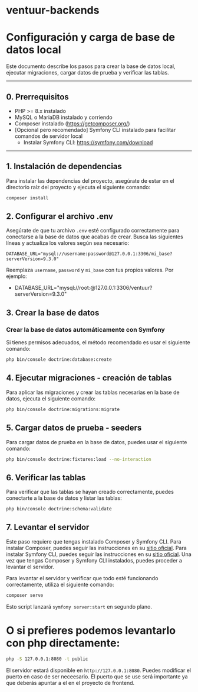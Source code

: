 # ventuur-backends


# Configuración y carga de base de datos local

Este documento describe los pasos para crear la base de datos local, ejecutar migraciones, cargar datos de prueba y verificar las tablas.

---
## 0. Prerrequisitos

- PHP >= 8.x instalado  
- MySQL o MariaDB instalado y corriendo  
- Composer instalado (https://getcomposer.org/)  
- [Opcional pero recomendado] Symfony CLI instalado para facilitar comandos de servidor local  
  - Instalar Symfony CLI: https://symfony.com/download

---

## 1. Instalación de dependencias
Para instalar las dependencias del proyecto, asegúrate de estar en el directorio raíz del proyecto y ejecuta el siguiente comando:

```bash
composer install
```

## 2. Configurar el archivo .env

Asegúrate de que tu archivo `.env` esté configurado correctamente para conectarse a la base de datos que acabas de crear. Busca las siguientes líneas y actualiza los valores según sea necesario:

```
DATABASE_URL="mysql://username:password@127.0.0.1:3306/mi_base?serverVersion=9.3.0"
```

Reemplaza `username`, `password` y `mi_base` con tus propios valores.
Por ejemplo:
 - DATABASE_URL="mysql://root:@127.0.0.1:3306/ventuur?serverVersion=9.3.0" 

## 3. Crear la base de datos

###  Crear la base de datos automáticamente con Symfony

Si tienes permisos adecuados, el método recomendado es usar el siguiente comando:

```bash
php bin/console doctrine:database:create
```



## 4. Ejecutar migraciones - creación de tablas
Para aplicar las migraciones y crear las tablas necesarias en la base de datos, ejecuta el siguiente comando:

```bash
php bin/console doctrine:migrations:migrate
```
## 5. Cargar datos de prueba - seeders
Para cargar datos de prueba en la base de datos, puedes usar el siguiente comando:

```bash
php bin/console doctrine:fixtures:load --no-interaction
```

## 6. Verificar las tablas

Para verificar que las tablas se hayan creado correctamente, puedes conectarte a la base de datos y listar las tablas:

```bash
php bin/console doctrine:schema:validate
```

## 7. Levantar el servidor
Este paso requiere que tengas instalado Composer y Symfony CLI.
Para instalar Composer, puedes seguir las instrucciones en su [sitio oficial](https://getcomposer.org/download/).
Para instalar Symfony CLI, puedes seguir las instrucciones en su [sitio oficial](https://symfony.com/download).
Una vez que tengas Composer y Symfony CLI instalados, puedes proceder a levantar el servidor.

Para levantar el servidor y verificar que todo esté funcionando correctamente, utiliza el siguiente comando:

```bash
composer serve
```
Esto script lanzará `symfony server:start` en segundo plano.
# O si prefieres podemos levantarlo con php directamente:
```bash
php -S 127.0.0.1:8080 -t public
```
El servidor estará disponible en `http://127.0.0.1:8080`.
Puedes modificar el puerto en caso de ser neceesario. El puerto que se use será importante ya que deberás apuntar a el en el proyecto de frontend.

